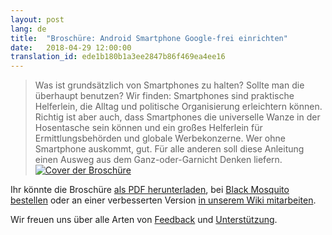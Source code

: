 ```yaml
---
layout: post
lang: de
title:  "Broschüre: Android Smartphone Google-frei einrichten"
date:   2018-04-29 12:00:00
translation_id: ede1b180b1a3ee2847b86f469ea4ee16
---
```


> Was ist grundsätzlich von Smartphones zu halten? Sollte man die überhaupt benutzen? Wir finden: Smartphones sind praktische Helferlein, die Alltag und politische Organisierung erleichtern können. Richtig ist aber auch, dass Smartphones die universelle Wanze in der Hosentasche sein können und ein großes Helferlein für Ermittlungsbehörden und globale Werbekonzerne. Wer ohne Smartphone auskommt, gut. Für alle anderen soll diese Anleitung einen Ausweg aus dem Ganz-oder-Garnicht Denken liefern.
[![Cover der Broschüre](/assets/img/android_small.png)](/assets/img/android_google.png)

Ihr könnte die Broschüre [als PDF herunterladen](/assets/data/Android_Smartphone_google-frei_einrichten_-_systemli.org.pdf), bei [Black Mosquito bestellen](https://black-mosquito.org/android-smartphone-google-frei-einrichten.html) oder an einer verbesserten Version [in unserem Wiki mitarbeiten](https://wiki.systemli.org/howto/android/setup).

Wir freuen uns über alle Arten von [Feedback](/kontakt.html) und [Unterstützung](/support-us.html).
